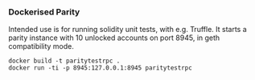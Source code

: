 ### Dockerised Parity 

Intended use is for running solidity unit tests, with e.g. Truffle. It starts a 
parity instance with 10 unlocked accounts on port 8945, in geth compatibility mode.

```
docker build -t paritytestrpc .
docker run -ti -p 8945:127.0.0.1:8945 paritytestrpc
```